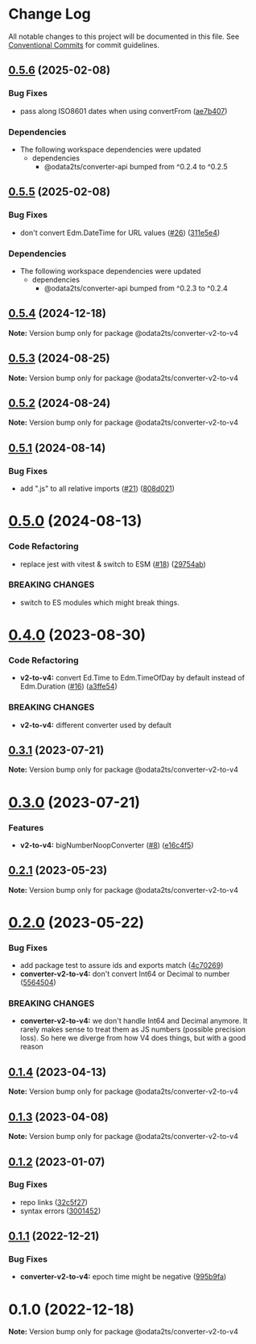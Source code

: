 # Change Log

All notable changes to this project will be documented in this file.
See [Conventional Commits](https://conventionalcommits.org) for commit guidelines.

## [0.5.6](https://github.com/odata2ts/converter/compare/@odata2ts/converter-v2-to-v4-v0.5.5...@odata2ts/converter-v2-to-v4-v0.5.6) (2025-02-08)


### Bug Fixes

* pass along ISO8601 dates when using convertFrom ([ae7b407](https://github.com/odata2ts/converter/commit/ae7b4074fa49b50ea81d9cd0c8527fa80e586954))


### Dependencies

* The following workspace dependencies were updated
  * dependencies
    * @odata2ts/converter-api bumped from ^0.2.4 to ^0.2.5

## [0.5.5](https://github.com/odata2ts/converter/compare/@odata2ts/converter-v2-to-v4@0.5.4...@odata2ts/converter-v2-to-v4-v0.5.5) (2025-02-08)


### Bug Fixes

* don't convert Edm.DateTime for URL values ([#26](https://github.com/odata2ts/converter/issues/26)) ([311e5e4](https://github.com/odata2ts/converter/commit/311e5e4ac9dff32188630547927fccfb2df3a38d))


### Dependencies

* The following workspace dependencies were updated
  * dependencies
    * @odata2ts/converter-api bumped from ^0.2.3 to ^0.2.4

## [0.5.4](https://github.com/odata2ts/converter/compare/@odata2ts/converter-v2-to-v4@0.5.3...@odata2ts/converter-v2-to-v4@0.5.4) (2024-12-18)

**Note:** Version bump only for package @odata2ts/converter-v2-to-v4






## [0.5.3](https://github.com/odata2ts/converter/compare/@odata2ts/converter-v2-to-v4@0.5.2...@odata2ts/converter-v2-to-v4@0.5.3) (2024-08-25)

**Note:** Version bump only for package @odata2ts/converter-v2-to-v4





## [0.5.2](https://github.com/odata2ts/converter/compare/@odata2ts/converter-v2-to-v4@0.5.1...@odata2ts/converter-v2-to-v4@0.5.2) (2024-08-24)

**Note:** Version bump only for package @odata2ts/converter-v2-to-v4





## [0.5.1](https://github.com/odata2ts/converter/compare/@odata2ts/converter-v2-to-v4@0.5.0...@odata2ts/converter-v2-to-v4@0.5.1) (2024-08-14)


### Bug Fixes

* add ".js" to all relative imports ([#21](https://github.com/odata2ts/converter/issues/21)) ([808d021](https://github.com/odata2ts/converter/commit/808d0217edf9b8b90062e412ddc8e956c865c01b))





# [0.5.0](https://github.com/odata2ts/converter/compare/@odata2ts/converter-v2-to-v4@0.4.0...@odata2ts/converter-v2-to-v4@0.5.0) (2024-08-13)


### Code Refactoring

* replace jest with vitest & switch to ESM ([#18](https://github.com/odata2ts/converter/issues/18)) ([29754ab](https://github.com/odata2ts/converter/commit/29754abec8617cfe45f647ffbf91e92586b79ee9))


### BREAKING CHANGES

* switch to ES modules which might break things.






# [0.4.0](https://github.com/odata2ts/converter/compare/@odata2ts/converter-v2-to-v4@0.3.1...@odata2ts/converter-v2-to-v4@0.4.0) (2023-08-30)


### Code Refactoring

* **v2-to-v4:** convert Ed.Time to Edm.TimeOfDay by default instead of Edm.Duration ([#16](https://github.com/odata2ts/converter/issues/16)) ([a3ffe54](https://github.com/odata2ts/converter/commit/a3ffe54a0ac23fc531b661d71c20de74baa0cd84))


### BREAKING CHANGES

* **v2-to-v4:** different converter used by default






## [0.3.1](https://github.com/odata2ts/converter/compare/@odata2ts/converter-v2-to-v4@0.3.0...@odata2ts/converter-v2-to-v4@0.3.1) (2023-07-21)

**Note:** Version bump only for package @odata2ts/converter-v2-to-v4





# [0.3.0](https://github.com/odata2ts/converter/compare/@odata2ts/converter-v2-to-v4@0.2.1...@odata2ts/converter-v2-to-v4@0.3.0) (2023-07-21)


### Features

* **v2-to-v4:** bigNumberNoopConverter ([#8](https://github.com/odata2ts/converter/issues/8)) ([e16c4f5](https://github.com/odata2ts/converter/commit/e16c4f5eedb6847f608d104089e7123c2086db2e))





## [0.2.1](https://github.com/odata2ts/converter/compare/@odata2ts/converter-v2-to-v4@0.2.0...@odata2ts/converter-v2-to-v4@0.2.1) (2023-05-23)

**Note:** Version bump only for package @odata2ts/converter-v2-to-v4





# [0.2.0](https://github.com/odata2ts/converter/compare/@odata2ts/converter-v2-to-v4@0.1.4...@odata2ts/converter-v2-to-v4@0.2.0) (2023-05-22)


### Bug Fixes

* add package test to assure ids and exports match ([4c70269](https://github.com/odata2ts/converter/commit/4c702692ec1c5f56ec4957822dc95989a08b3d78))
* **converter-v2-to-v4:** don't convert Int64 or Decimal to number ([5564504](https://github.com/odata2ts/converter/commit/55645041a4a887297e3cffa0ccdf20751c1da230))


### BREAKING CHANGES

* **converter-v2-to-v4:** we don't handle Int64 and Decimal anymore. It rarely makes sense to treat them as JS numbers (possible precision loss). So here we diverge from how V4 does things, but with a good reason






## [0.1.4](https://github.com/odata2ts/converter/compare/@odata2ts/converter-v2-to-v4@0.1.3...@odata2ts/converter-v2-to-v4@0.1.4) (2023-04-13)

**Note:** Version bump only for package @odata2ts/converter-v2-to-v4






## [0.1.3](https://github.com/odata2ts/converter/compare/@odata2ts/converter-v2-to-v4@0.1.2...@odata2ts/converter-v2-to-v4@0.1.3) (2023-04-08)

**Note:** Version bump only for package @odata2ts/converter-v2-to-v4






## [0.1.2](https://github.com/odata2ts/converter/compare/@odata2ts/converter-v2-to-v4@0.1.1...@odata2ts/converter-v2-to-v4@0.1.2) (2023-01-07)


### Bug Fixes

* repo links ([32c5f27](https://github.com/odata2ts/converter/commit/32c5f277d8f0801c369c23be5355233030a97a40))
* syntax errors ([3001452](https://github.com/odata2ts/converter/commit/3001452589d456682dee07121a1c512b8f00e55a))





## [0.1.1](https://github.com/odata2ts/odata2ts/compare/@odata2ts/converter-v2-to-v4@0.1.0...@odata2ts/converter-v2-to-v4@0.1.1) (2022-12-21)


### Bug Fixes

* **converter-v2-to-v4:** epoch time might be negative ([995b9fa](https://github.com/odata2ts/odata2ts/commit/995b9fa85031280612934c7cbd3246ef4814ce58))





# 0.1.0 (2022-12-18)

**Note:** Version bump only for package @odata2ts/converter-v2-to-v4
